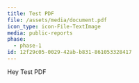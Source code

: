 ```yaml
---
title: Test PDF
file: /assets/media/document.pdf
icon_type: icon-File-TextImage
media: public-reports
phase:
  - phase-1
id: 12f29c05-0029-42ab-b831-861053328417
---
```

<p>Hey Test PDF
</p>